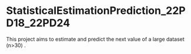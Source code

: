 # StatisticalEstimationPrediction_22PD18_22PD24
This project aims to estimate and predict the next value of a large dataset (n>30) .
